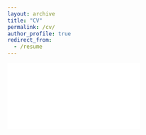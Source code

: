 ```yaml
---
layout: archive
title: "CV"
permalink: /cv/
author_profile: true
redirect_from:
  - /resume
---
```

<embed src="/files/alperen_kantarci_resume.pdf" type="application/pdf" />
